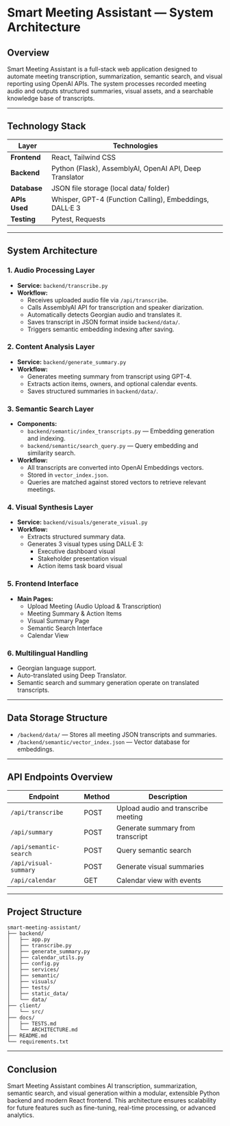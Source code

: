 # Smart Meeting Assistant — System Architecture

## Overview

Smart Meeting Assistant is a full-stack web application designed to automate meeting transcription, summarization, semantic search, and visual reporting using OpenAI APIs. The system processes recorded meeting audio and outputs structured summaries, visual assets, and a searchable knowledge base of transcripts.

---

## Technology Stack

| Layer | **Technologies**                                        |
| ------------- |---------------------------------------------------------|
| **Frontend**  | React, Tailwind CSS                                     |
| **Backend**   | Python (Flask), AssemblyAI, OpenAI API, Deep Translator |
| **Database**  | JSON file storage (local data/ folder)                  |
| **APIs Used** | Whisper, GPT-4 (Function Calling), Embeddings, DALL·E 3 |
| **Testing**   | Pytest, Requests                                        |

---

## System Architecture

### 1. Audio Processing Layer

- **Service:** `backend/transcribe.py`
- **Workflow:**
  - Receives uploaded audio file via `/api/transcribe`.
  - Calls AssemblyAI API for transcription and speaker diarization.
  - Automatically detects Georgian audio and translates it.
  - Saves transcript in JSON format inside `backend/data/`.
  - Triggers semantic embedding indexing after saving.

### 2. Content Analysis Layer

- **Service:** `backend/generate_summary.py`
- **Workflow:**
  - Generates meeting summary from transcript using GPT-4.
  - Extracts action items, owners, and optional calendar events.
  - Saves structured summaries in `backend/data/`.

### 3. Semantic Search Layer

- **Components:**
  - `backend/semantic/index_transcripts.py` — Embedding generation and indexing.
  - `backend/semantic/search_query.py` — Query embedding and similarity search.
- **Workflow:**
  - All transcripts are converted into OpenAI Embeddings vectors.
  - Stored in `vector_index.json`.
  - Queries are matched against stored vectors to retrieve relevant meetings.

### 4. Visual Synthesis Layer

- **Service:** `backend/visuals/generate_visual.py`
- **Workflow:**
  - Extracts structured summary data.
  - Generates 3 visual types using DALL·E 3:
    - Executive dashboard visual
    - Stakeholder presentation visual
    - Action items task board visual

### 5. Frontend Interface

- **Main Pages:**
  - Upload Meeting (Audio Upload & Transcription)
  - Meeting Summary & Action Items
  - Visual Summary Page
  - Semantic Search Interface
  - Calendar View 

### 6. Multilingual Handling

- Georgian language support.
- Auto-translated using Deep Translator.
- Semantic search and summary generation operate on translated transcripts.

---

## Data Storage Structure

- `/backend/data/` — Stores all meeting JSON transcripts and summaries.
- `/backend/semantic/vector_index.json` — Vector database for embeddings.

---

## API Endpoints Overview

| Endpoint               | Method | Description                         |
|------------------------|--------|-------------------------------------|
| `/api/transcribe`      | POST   | Upload audio and transcribe meeting |
| `/api/summary`         | POST   | Generate summary from transcript    |
| `/api/semantic-search` | POST   | Query semantic search               |
| `/api/visual-summary`  | POST   | Generate visual summaries           |
| `/api/calendar`             | GET      | Calendar view with events           |

---

## Project Structure

```plaintext
smart-meeting-assistant/
├── backend/
│   ├── app.py
│   ├── transcribe.py
│   ├── generate_summary.py
│   ├── calendar_utils.py
│   ├── config.py
│   ├── services/
│   ├── semantic/
│   ├── visuals/
│   ├── tests/
│   ├── static_data/
│   └── data/
├── client/
│   └── src/
├── docs/
│   ├── TESTS.md
│   └── ARCHITECTURE.md
├── README.md
└── requirements.txt
```

---

## Conclusion

Smart Meeting Assistant combines AI transcription, summarization, semantic search, and visual generation within a modular, extensible Python backend and modern React frontend. This architecture ensures scalability for future features such as fine-tuning, real-time processing, or advanced analytics.


